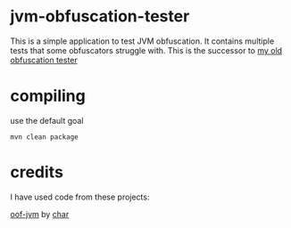 # jvm-obfuscation-tester
This is a simple application to test JVM obfuscation. It contains multiple tests that some obfuscators struggle with.
This is the successor to [my old obfuscation tester](https://github.com/sim0n/Evaluator)

# compiling
use the default goal

``
mvn clean package
``

# credits
I have used code from these projects:

[oof-jvm](https://github.com/char/oof-jvm) by [char](https://github.com/char)